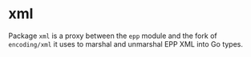 # xml

Package `xml` is a proxy between the `epp` module and the fork of `encoding/xml` it uses to marshal and unmarshal EPP XML into Go types.
